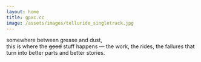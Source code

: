 ```yaml
---
layout: home
title: gpxc.cc
image: /assets/images/telluride_singletrack.jpg
---
```

somewhere between grease and dust,  
this is where the <s>good</s> stuff happens —  the work, the rides, the failures that turn into better parts and better stories.